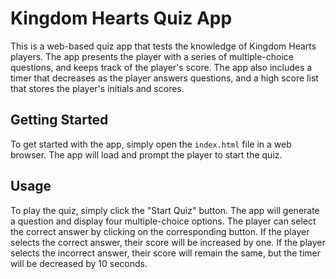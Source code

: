 # Kingdom Hearts Quiz App
This is a web-based quiz app that tests the knowledge of Kingdom Hearts players. The app presents the player with a series of multiple-choice questions, and keeps track of the player's score. The app also includes a timer that decreases as the player answers questions, and a high score list that stores the player's initials and scores.

## Getting Started
To get started with the app, simply open the `index.html` file in a web browser. The app will load and prompt the player to start the quiz.

## Usage
To play the quiz, simply click the "Start Quiz" button. The app will generate a question and display four multiple-choice options. The player can select the correct answer by clicking on the corresponding button. If the player selects the correct answer, their score will be increased by one. If the player selects the incorrect answer, their score will remain the same, but the timer will be decreased by 10 seconds.